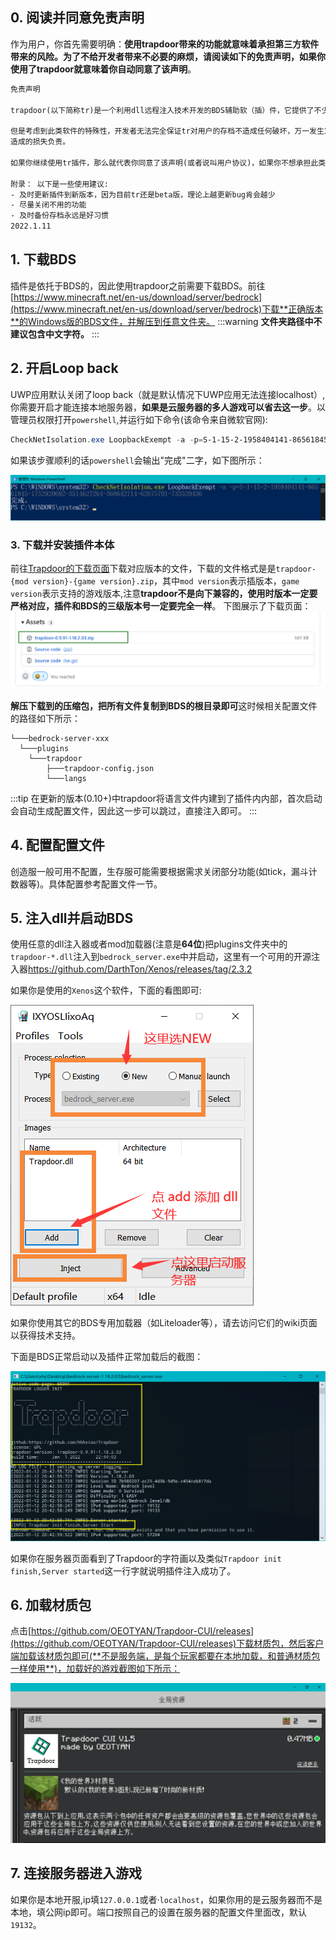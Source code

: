 
## 0. 阅读并同意免责声明

作为用户，你首先需要明确：**使用trapdoor带来的功能就意味着承担第三方软件带来的风险。**为了不给开发者带来不必要的麻烦，请阅读如下的免责声明，如果**你使用了trapdoor就意味着你自动同意了该声明**。


```txt
免责声明

trapdoor(以下简称tr)是一个利用dll远程注入技术开发的BDS辅助软（插）件，它提供了不少方便玩家的功能，给生电玩家创造了便利。此外，tr本身是开源免费的，内部没有任何恶意代码，原则上也不会对存档造成任何损害。

但是考虑到此类软件的特殊性，开发者无法完全保证tr对用户的存档不造成任何破坏，万一发生意外情况，开发者不会也没有能力对tr对用户
造成的损失负责。

如果你继续使用tr插件，那么就代表你同意了该声明(或者说叫用户协议)，如果你不想承担此类风险，请停止使用tr插件。

附录： 以下是一些使用建议:
- 及时更新插件到新版本，因为目前tr还是beta版，理论上越更新bug肯会越少
- 尽量关闭不用的功能
- 及时备份存档永远是好习惯
2022.1.11
```

## 1. 下载BDS

插件是依托于BDS的，因此使用trapdoor之前需要下载BDS。前往[https://www.minecraft.net/en-us/download/server/bedrock](https://www.minecraft.net/en-us/download/server/bedrock)下载**正确版本**的Windows版的BDS文件，并解压到任意文件夹。
:::warning
**文件夹路径中不建议包含中文字符。**
:::

## 2. 开启Loop back

UWP应用默认关闭了loop back（就是默认情况下UWP应用无法连接localhost）,你需要开启才能连接本地服务器，**如果是云服务器的多人游戏可以省去这一步**。以管理员权限打开`powershell`,并运行如下命令(该命令来自微软官网):

```powershell
CheckNetIsolation.exe LoopbackExempt -a -p=S-1-15-2-1958404141-86561845-1752920682-3514627264-368642714-62675701-733520436
```

如果该步骤顺利的话`powershell`会输出"完成"二字，如下图所示：

![](./img/pw.png)

### 3. 下载并安装插件本体

前往[Trapdoor的下载页面](https://github.com/hhhxiao/TrapDoor/releases)下载对应版本的文件，下载的文件格式是是`trapdoor-{mod version}-{game version}.zip`，其中`mod version`表示插版本，`game version`表示支持的游戏版本,注意**trapdoor不是向下兼容的，使用时版本一定要严格对应，插件和BDS的三级版本号一定要完全一样**。
下图展示了下载页面：
![](./img/download.png)



**解压下载到的压缩包，把所有文件复制到BDS的根目录即可**这时候相关配置文件的路径如下所示：
```
└───bedrock-server-xxx
  └───plugins
    └───trapdoor
        ├───trapdoor-config.json
        └───langs
```

:::tip
在更新的版本(0.10+)中trapdoor将语言文件内建到了插件内内部，首次启动会自动生成配置文件，因此这一步可以跳过，直接注入即可。
:::

## 4. 配置配置文件

创造服一般可用不配置，生存服可能需要根据需求关闭部分功能(如tick，漏斗计数器等)。具体配置参考配置文件一节。

## 5. 注入dll并启动BDS

使用任意的dll注入器或者mod加载器(注意是**64位**)把plugins文件夹中的`trapdoor-*.dll`注入到`bedrock_server.exe`中并启动，这里有一个可用的开源注入器[https://github.com/DarthTon/Xenos/releases/tag/2.3.2 ](https://github.com/DarthTon/Xenos/releases/tag/2.3.2 )

如果你是使用的`Xenos`这个软件，下面的看图即可:

![](./img/howto.png)

如果你使用其它的BDS专用加载器（如Liteloader等），请去访问它们的wiki页面以获得技术支持。

下面是BDS正常启动以及插件正常加载后的截图：

![](./img/server.png)

如果你在服务器页面看到了Trapdoor的字符画以及类似`Trapdoor init finish,Server started`这一行字就说明插件注入成功了。

## 6. 加载材质包
点击[https://github.com/OEOTYAN/Trapdoor-CUI/releases](https://github.com/OEOTYAN/Trapdoor-CUI/releases)下载材质包，然后客户端加载该材质包即可(**不是服务端，是每个玩家都要在本地加载，和普通材质包一样使用**)，加载好的游戏截图如下所示：

![](./img/rsp.png)
## 7. 连接服务器进入游戏

如果你是本地开服,ip填`127.0.0.1`或者·`localhost`，如果你用的是云服务器而不是本地，填公网ip即可。端口按照自己的设置在服务器的配置文件里面改，默认`19132`。


